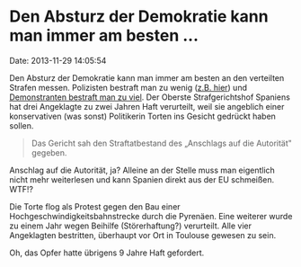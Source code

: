 Den Absturz der Demokratie kann man immer am besten \...
========================================================

Date: 2013-11-29 14:05:54

Den Absturz der Demokratie kann man immer am besten an den verteilten
Strafen messen. Polizisten bestraft man zu wenig ([z.B.
hier](http://blog.fefe.de/?ts=ac69b206)) und [Demonstranten bestraft man
zu viel](http://www.taz.de/!128396/). Der Oberste Strafgerichtshof
Spaniens hat drei Angeklagte zu zwei Jahren Haft verurteilt, weil sie
angeblich einer konservativen (was sonst) Politikerin Torten ins Gesicht
gedrückt haben sollen.

> Das Gericht sah den Straftatbestand des „Anschlags auf die Autorität"
> gegeben.

Anschlag auf die Autorität, ja? Alleine an der Stelle muss man
eigentlich nicht mehr weiterlesen und kann Spanien direkt aus der EU
schmeißen. WTF!?

Die Torte flog als Protest gegen den Bau einer
Hochgeschwindigkeitsbahnstrecke durch die Pyrenäen. Eine weiterer wurde
zu einem Jahr wegen Beihilfe (Störerhaftung?) verurteilt. Alle vier
Angeklagten bestritten, überhaupt vor Ort in Toulouse gewesen zu sein.

Oh, das Opfer hatte übrigens 9 Jahre Haft gefordert.

